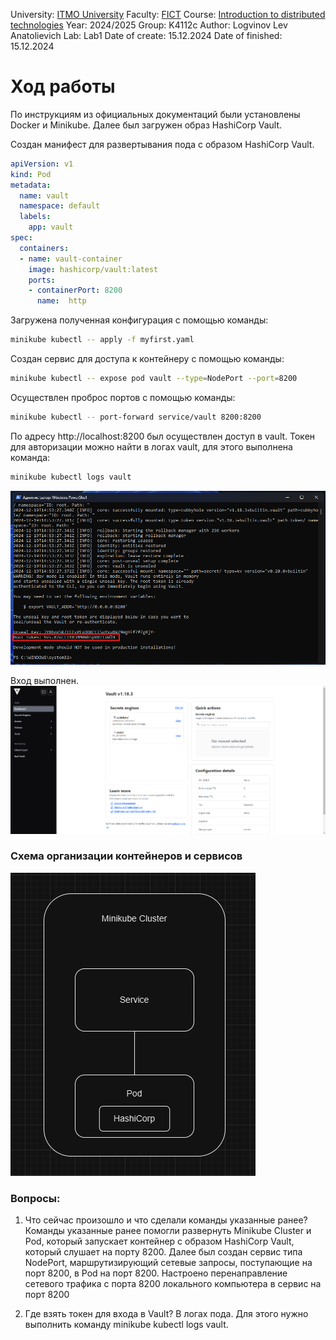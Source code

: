 University: [ITMO University](https://itmo.ru/ru/)
Faculty: [FICT](https://fict.itmo.ru)
Course: [Introduction to distributed technologies](https://github.com/itmo-ict-faculty/introduction-to-distributed-technologies)
Year: 2024/2025
Group: K4112c
Author: Logvinov Lev Anatolievich
Lab: Lab1
Date of create: 15.12.2024
Date of finished: 15.12.2024

# Ход работы

По инструкциям из официальных документаций были установлены Docker и Minikube. Далее был загружен образ HashiCorp Vault.

Создан манифест для развертывания пода с образом HashiCorp Vault. 
```yaml
apiVersion: v1
kind: Pod
metadata:
  name: vault
  namespace: default
  labels:
    app: vault
spec:
  containers:
  - name: vault-container
    image: hashicorp/vault:latest
    ports:
    - containerPort: 8200
      name:  http
```
Загружена полученная конфигурация с помощью команды:
```bash
minikube kubectl -- apply -f myfirst.yaml
```

Создан сервис для доступа к контейнеру с помощью команды:
```bash
minikube kubectl -- expose pod vault --type=NodePort --port=8200
```

Осуществлен проброс портов с помощью команды:
```bash
minikube kubectl -- port-forward service/vault 8200:8200
```

По адресу http://localhost:8200 был осуществлен доступ в vault. Токен для авторизации можно найти в логах vault, для этого выполнена команда:
```bash
minikube kubectl logs vault
```
![](Token.png)

Вход выполнен.
![](app.png)

### Схема организации контейнеров и сервисов
![](Schema.png)

### Вопросы:
1. Что сейчас произошло и что сделали команды указанные ранее?
Команды указанные ранее помогли развернуть Minikube Cluster и 
Pod, который запускает контейнер с образом HashiCorp Vault, который слушает на порту 8200. 
Далее был создан сервис типа NodePort, маршрутизирующий сетевые запросы, поступающие на порт 8200, в Pod на порт 8200. 
Настроено перенаправление сетевого трафика с порта 8200 локального компьютера в сервис на порт 8200

2. Где взять токен для входа в Vault?
В логах пода. Для этого нужно выполнить команду minikube kubectl logs vault.